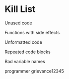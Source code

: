Kill List
=========

Unused code

Functions with side effects

Unformatted code

Repeated code blocks

Bad variable names

programmer grievance12345
